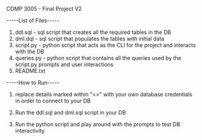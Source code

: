 COMP 3005 - Final Project V2

-----List of Files-----

1. ddl.sql - sql script that creates all the required tables in the DB
2. dml.dql - sql script that populates the tables with initial data
3. script.py - python script that acts as the CLI for the project and interacts with the DB
4. queries.py - python script that contains all the queries used by the script.py prompts and  user interactions
5. README.txt

-----How to Run-----

1. replace details marked within "<>" with your own database credentials in order to connect
to your DB

2. Run the ddl.sql and dml.sql script in your DB

3. Run the python script and play around with the prompts to test DB interactivity